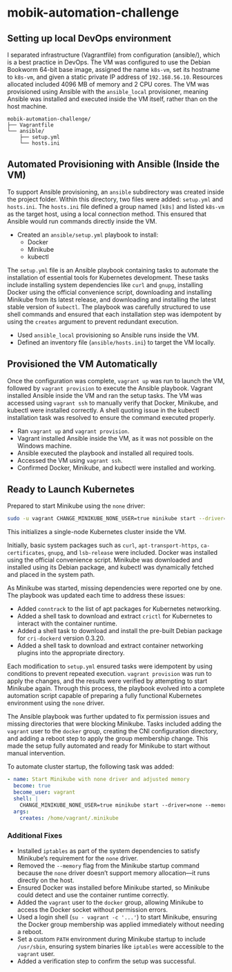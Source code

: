 # mobik-automation-challenge

## Setting up local DevOps environment

I separated infrastructure (Vagrantfile) from configuration (ansible/), which is a
best practice in DevOps. The VM was configured to use the Debian Bookworm 64-bit
base image, assigned the name `k8s-vm`, set its hostname to `k8s-vm`, and given a
static private IP address of `192.168.56.10`. Resources allocated included 4096 MB
of memory and 2 CPU cores. The VM was provisioned using Ansible with the
`ansible_local` provisioner, meaning Ansible was installed and executed inside the
VM itself, rather than on the host machine.

```code
mobik-automation-challenge/
├── Vagrantfile
└── ansible/
    ├── setup.yml
    └── hosts.ini
```

## Automated Provisioning with Ansible (Inside the VM)

To support Ansible provisioning, an `ansible` subdirectory was created inside the
project folder. Within this directory, two files were added: `setup.yml` and
`hosts.ini`. The `hosts.ini` file defined a group named `[k8s]` and listed `k8s-vm`
as the target host, using a local connection method. This ensured that Ansible
would run commands directly inside the VM.

- Created an `ansible/setup.yml` playbook to install:
  - Docker
  - Minikube
  - kubectl

The `setup.yml` file is an Ansible playbook containing tasks to automate the
installation of essential tools for Kubernetes development. These tasks include
installing system dependencies like `curl` and `gnupg`, installing Docker using
the official convenience script, downloading and installing Minikube from its
latest release, and downloading and installing the latest stable version of
`kubectl`. The playbook was carefully structured to use shell commands and ensured
that each installation step was idempotent by using the `creates` argument to
prevent redundant execution.

- Used `ansible_local` provisioning so Ansible runs inside the VM.
- Defined an inventory file (`ansible/hosts.ini`) to target the VM locally.

## Provisioned the VM Automatically

Once the configuration was complete, `vagrant up` was run to launch the VM,
followed by `vagrant provision` to execute the Ansible playbook. Vagrant installed
Ansible inside the VM and ran the setup tasks. The VM was accessed using
`vagrant ssh` to manually verify that Docker, Minikube, and kubectl were installed
correctly. A shell quoting issue in the kubectl installation task was resolved to
ensure the command executed properly.

- Ran `vagrant up` and `vagrant provision`.
- Vagrant installed Ansible inside the VM, as it was not possible on the Windows
  machine.
- Ansible executed the playbook and installed all required tools.
- Accessed the VM using `vagrant ssh`.
- Confirmed Docker, Minikube, and kubectl were installed and working.

## Ready to Launch Kubernetes

Prepared to start Minikube using the `none` driver:

```bash
sudo -u vagrant CHANGE_MINIKUBE_NONE_USER=true minikube start --driver=none
```

This initializes a single-node Kubernetes cluster inside the VM.

Initially, basic system packages such as `curl`, `apt-transport-https`,
`ca-certificates`, `gnupg`, and `lsb-release` were included. Docker was installed
using the official convenience script. Minikube was downloaded and installed using
its Debian package, and kubectl was dynamically fetched and placed in the system
path.

As Minikube was started, missing dependencies were reported one by one. The
playbook was updated each time to address these issues:

- Added `conntrack` to the list of apt packages for Kubernetes networking.
- Added a shell task to download and extract `crictl` for Kubernetes to interact
  with the container runtime.
- Added a shell task to download and install the pre-built Debian package for
  `cri-dockerd` version 0.3.20.
- Added a shell task to download and extract container networking plugins into the
  appropriate directory.

Each modification to `setup.yml` ensured tasks were idempotent by using conditions
to prevent repeated execution. `vagrant provision` was run to apply the changes,
and the results were verified by attempting to start Minikube again. Through this
process, the playbook evolved into a complete automation script capable of
preparing a fully functional Kubernetes environment using the `none` driver.

The Ansible playbook was further updated to fix permission issues and missing
directories that were blocking Minikube. Tasks included adding the `vagrant` user
to the `docker` group, creating the CNI configuration directory, and adding a
reboot step to apply the group membership change. This made the setup fully
automated and ready for Minikube to start without manual intervention.

To automate cluster startup, the following task was added:

```yaml
- name: Start Minikube with none driver and adjusted memory
  become: true
  become_user: vagrant
  shell: |
    CHANGE_MINIKUBE_NONE_USER=true minikube start --driver=none --memory=2800mb
  args:
    creates: /home/vagrant/.minikube
```

### Additional Fixes

- Installed `iptables` as part of the system dependencies to satisfy Minikube’s
  requirement for the `none` driver.
- Removed the `--memory` flag from the Minikube startup command because the `none`
  driver doesn’t support memory allocation—it runs directly on the host.
- Ensured Docker was installed before Minikube started, so Minikube could detect
  and use the container runtime correctly.
- Added the `vagrant` user to the `docker` group, allowing Minikube to access the
  Docker socket without permission errors.
- Used a login shell (`su - vagrant -c '...'`) to start Minikube, ensuring the
  Docker group membership was applied immediately without needing a reboot.
- Set a custom `PATH` environment during Minikube startup to include `/usr/sbin`,
  ensuring system binaries like `iptables` were accessible to the `vagrant` user.
- Added a verification step to confirm the setup was successful.

